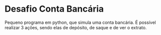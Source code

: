 # Desafio Conta Bancária
Pequeno programa em python, que simula uma conta bancária. É possível realizar 3 ações, sendo elas de depósito, de saque e de ver o extrato.
